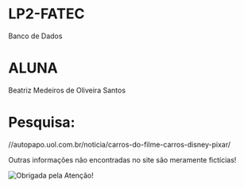 # LP2-FATEC
Banco de Dados

# ALUNA
Beatriz Medeiros de Oliveira Santos

# Pesquisa: 
//autopapo.uol.com.br/noticia/carros-do-filme-carros-disney-pixar/

Outras informações não encontradas no site são meramente fictícias! 

![Obrigada pela Atenção!](https://i.pinimg.com/originals/62/82/62/628262104fff08dd6a491e66444fb9be.jpg)

